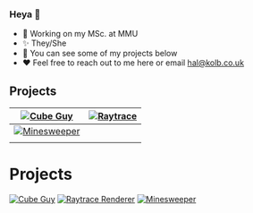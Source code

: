 ### Heya 👋

- 🌱 Working on my MSc. at MMU
- ✨ They/She
- 🔭 You can see some of my projects below
- ❤️ Feel free to reach out to me here or email hal@kolb.co.uk

## Projects


|  [![Cube Guy](cube_guy.avif)](https://www.hkolb.co.uk/cube_guy.html) |   [![Raytrace](raytrace_icon3.avif) ](https://github.com/Hal609/Ray-Trace-Cpp)     |
|--------------------------------| -- |
|   [![Minesweeper](minesweeper_square_icon.avif)](https://www.hkolb.co.uk/minesweeper.html)  |  |
|   |  |

# Projects

[![Cube Guy](cube_guy.avif)](https://www.hkolb.co.uk/cube_guy.html)
[![Raytrace Renderer](raytrace_icon3.avif)](https://github.com/Hal609/Ray-Trace-Cpp)
[![Minesweeper](minesweeper_square_icon.avif)](https://www.hkolb.co.uk/minesweeper.html)